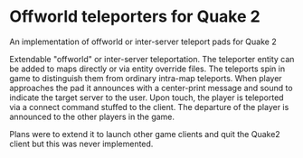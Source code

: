 # Offworld teleporters for Quake 2
An implementation of offworld or inter-server teleport pads for Quake 2

Extendable "offworld" or inter-server teleportation. The teleporter entity can be added to maps directly or via entity override files.
The teleports spin in game to distinguish them from ordinary intra-map teleports. When player approaches the pad it announces with a center-print message and sound to indicate the target server to the user. Upon touch, the player is teleported via a connect command stuffed to the client. The departure of the player is announced to the other players in the game.

Plans were to extend it to launch other game clients and quit the Quake2 client but this was never implemented.

